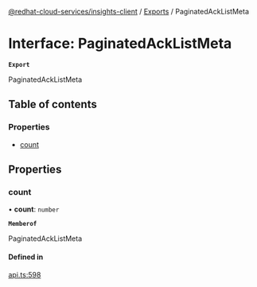 [@redhat-cloud-services/insights-client](../README.md) / [Exports](../modules.md) / PaginatedAckListMeta

# Interface: PaginatedAckListMeta

**`Export`**

PaginatedAckListMeta

## Table of contents

### Properties

- [count](PaginatedAckListMeta.md#count)

## Properties

### count

• **count**: `number`

**`Memberof`**

PaginatedAckListMeta

#### Defined in

[api.ts:598](https://github.com/RedHatInsights/javascript-clients/blob/main/packages/insights/api.ts#L598)
